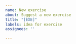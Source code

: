 ```yaml
---
name: New exercise
about: Suggest a new exercise
title: "[EXE]"
labels: idea for exercise
assignees: ''

---
```



